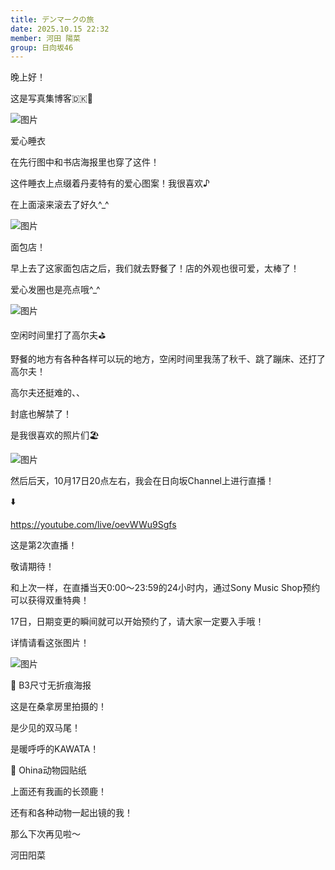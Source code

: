 ```yaml
---
title: デンマークの旅
date: 2025.10.15 22:32
member: 河田 陽菜
group: 日向坂46
---
```


晚上好！





这是写真集博客🇩🇰🦢




![图片](https://cdn.hinatazaka46.com/files/14/diary/official/member/moblog/202510/mobvnRSlF.jpg)



爱心睡衣



在先行图中和书店海报里也穿了这件！

这件睡衣上点缀着丹麦特有的爱心图案！我很喜欢♪

在上面滚来滚去了好久^_^



![图片](https://cdn.hinatazaka46.com/files/14/diary/official/member/moblog/202510/mobmb3eU1.jpg)



面包店！

早上去了这家面包店之后，我们就去野餐了！店的外观也很可爱，太棒了！

爱心发圈也是亮点哦^_^




![图片](https://cdn.hinatazaka46.com/files/14/diary/official/member/moblog/202510/mob5yQDK3.jpg)



空闲时间里打了高尔夫⛳️


野餐的地方有各种各样可以玩的地方，空闲时间里我荡了秋千、跳了蹦床、还打了高尔夫！

高尔夫还挺难的、、





封底也解禁了！



是我很喜欢的照片们🏖️


![图片](https://cdn.hinatazaka46.com/files/14/diary/official/member/moblog/202510/moblGXJmc.jpg)




然后后天，10月17日20点左右，我会在日向坂Channel上进行直播！


⬇️


https://youtube.com/live/oevWWu9Sgfs



这是第2次直播！



敬请期待！



和上次一样，在直播当天0:00〜23:59的24小时内，通过Sony Music Shop预约可以获得双重特典！





17日，日期变更的瞬间就可以开始预约了，请大家一定要入手哦！


详情请看这张图片！



![图片](https://cdn.hinatazaka46.com/files/14/diary/official/member/moblog/202510/mobfACjjK.jpg)




🦒 B3尺寸无折痕海报


这是在桑拿房里拍摄的！

是少见的双马尾！

是暖呼呼的KAWATA！




🦒 Ohina动物园贴纸


上面还有我画的长颈鹿！

还有和各种动物一起出镜的我！





那么下次再见啦〜





河田阳菜